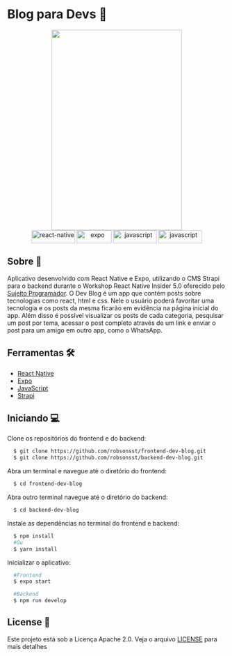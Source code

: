 # Blog para Devs 📱

<div align='center' style = 'flex-direction: column' > 
  <img height='460' width= '300' src = './assets/dev-blog.gif'>

  <div style = 'flex-direction: row'>
    <img align = 'center' alt = 'react-native' height = '30' width = '100' src = 'https://img.shields.io/badge/react_native-%2320232a.svg?style=for-the-badge&logo=react&logoColor=%2361DAFB'>
    <img align = 'center' alt = 'expo' height = '30' width = '80' src = 'https://img.shields.io/badge/expo-1C1E24?style=for-the-badge&logo=expo&logoColor=#D04A37'>
    <img align = 'center' alt = 'javascript' height = '30' width = '100' src = 'https://img.shields.io/badge/javascript-%23323330.svg?style=for-the-badge&logo=javascript&logoColor=%23F7DF1E'>      
    <img align = 'center' alt = 'javascript' height = '30' width = '100' src = 'https://img.shields.io/badge/strapi-%232E7EEA.svg?style=for-the-badge&logo=strapi&logoColor=white'>  
  </div>
</div>

## Sobre 📖
Aplicativo desenvolvido com React Native e Expo, utilizando o CMS Strapi para o backend durante o Workshop React Native Insider 5.0 oferecido pelo <a href="https://sujeitoprogramador.com/">Sujeito Programador</a>. O Dev Blog é um app que contém posts sobre tecnologias como react, html e css. Nele o usuário poderá favoritar uma tecnologia e os posts da mesma ficarão em evidência na página inicial do app. Além disso é possível visualizar os posts de cada categoria, pesquisar um post por tema, acessar o post completo através de um link e enviar o post para um amigo em outro app, como o WhatsApp.

## Ferramentas 🛠️
- [React Native](https://reactnative.dev/)
- [Expo](https://expo.dev/)
- [JavaScript](https://developer.mozilla.org/pt-BR/docs/Web/JavaScript)
- [Strapi](https://strapi.io/)

## Iniciando 💻
Clone os repositórios do frontend e do backend:

```bash
  $ git clone https://github.com/robsonsst/frontend-dev-blog.git
  $ git clone https://github.com/robsonsst/backend-dev-blog.git
```

Abra um terminal e navegue até o diretório do frontend:

```bash
  $ cd frontend-dev-blog
```

Abra outro terminal navegue até o diretório do backend:

```bash
  $ cd backend-dev-blog
```

Instale as dependências no terminal do frontend e backend:

```bash
  $ npm install
  #Ou
  $ yarn install
```

Inicializar o aplicativo:

```bash
  #Frontend
  $ expo start

  #Backend
  $ npm run develop
```

## License 📑

Este projeto está sob a Licença Apache 2.0. Veja o arquivo [LICENSE]('/LICENSE') para mais detalhes
